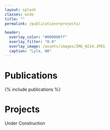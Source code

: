 ```yaml
---
layout: splash
classes: wide
title: ""
permalink: /publications+projects/

header:
  overlay_color: "#000000ff"
  overlay_filter: "0.0"
  overlay_image: /assets/images/IMG_0214.JPEG
  caption: "Lyle, WA"
---
```


# Publications
{% include publications %}

# Projects
Under Construction
